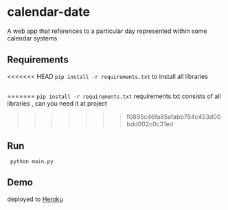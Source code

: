 # calendar-date
A web app that references to a particular day represented within some calendar systems


## Requirements
<<<<<<< HEAD
 `pip install -r requirements.txt` to install all libraries
 ##
=======
 `pip install -r requirements.txt`
 requirements.txt consists of all libraries , can you need it at project
>>>>>>> f0895c46fa85afabb764c453d00bdd002c0c31ed
## Run
 ` python main.py`
 
## Demo
 deployed to [Heroku](https://calendar-date.herokuapp.com/?lang=ara,en)
 